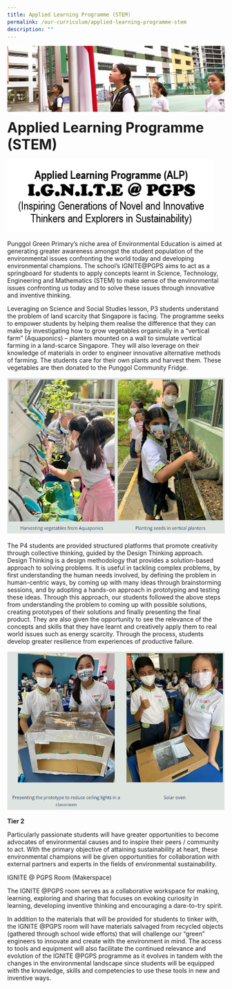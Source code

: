 ```yaml
---
title: Applied Learning Programme (STEM)
permalink: /our-curriculum/applied-learning-programme-stem
description: ""
---
```

![](/images/sub-banner.jpg)

**<font size=6>Applied Learning Programme (STEM)</font>**

![](/images/Our%20Curriculum/ALP1.png)

Punggol Green Primary’s niche area of Environmental Education is aimed at generating greater awareness amongst the student population of the environmental issues confronting the world today and developing environmental champions. The school’s IGNITE@PGPS aims to act as a springboard for students to apply concepts learnt in Science, Technology, Engineering and Mathematics (STEM) to make sense of the environmental issues confronting us today and to solve these issues through innovative and inventive thinking.

  

Leveraging on Science and Social Studies lesson, P3 students understand the problem of land scarcity that Singapore is facing. The programme seeks to empower students by helping them realise the difference that they can make by investigating how to grow vegetables organically in a “vertical farm” (Aquaponics) – planters mounted on a wall to simulate vertical farming in a land-scarce Singapore. They will also leverage on their knowledge of materials in order to engineer innovative alternative methods of farming. The students care for their own plants and harvest them. These vegetables are then donated to the Punggol Community Fridge.

![](/images/Our%20Curriculum/ALP2.png)

The P4 students are provided structured platforms that promote creativity through collective thinking, guided by the Design Thinking approach. Design Thinking is a design methodology that provides a solution-based approach to solving problems. It is useful in tackling complex problems, by first understanding the human needs involved, by defining the problem in human-centric ways, by coming up with many ideas through brainstorming sessions, and by adopting a hands-on approach in prototyping and testing these ideas. Through this approach, our students followed the above steps from understanding the problem to coming up with possible solutions, creating prototypes of their solutions and finally presenting the final product. They are also given the opportunity to see the relevance of the concepts and skills that they have learnt and creatively apply them to real world issues such as energy scarcity. Through the process, students develop greater resilience from experiences of productive failure.

![](/images/Our%20Curriculum/ALP3.png)

**Tier 2**

  

Particularly passionate students will have greater opportunities to become advocates of environmental causes and to inspire their peers / community to act. With the primary objective of attaining sustainability at heart, these environmental champions will be given opportunities for collaboration with external partners and experts in the fields of environmental sustainability.

  

IGNITE @ PGPS Room (Makerspace) 

  

The IGNITE @PGPS room serves as a collaborative workspace for making, learning, exploring and sharing that focuses on evoking curiosity in learning, developing inventive thinking and encouraging a dare-to-try spirit. 

  

In addition to the materials that will be provided for students to tinker with, the IGNITE @PGPS room will have materials salvaged from recycled objects (gathered through school wide efforts) that will challenge our “green” engineers to innovate and create with the environment in mind. The access to tools and equipment will also facilitate the continued relevance and evolution of the IGNITE @PGPS programme as it evolves in tandem with the changes in the environmental landscape since students will be equipped with the knowledge, skills and competencies to use these tools in new and inventive ways.